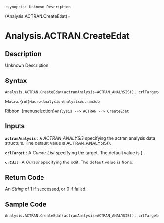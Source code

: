 ```{module} Analysis.ACTRAN.CreateEdat()
:synopsis: Unknown Description
```

(Analysis.ACTRAN.CreateEdat)=

# Analysis.ACTRAN.CreateEdat

## Description

Unknown Description

## Syntax

```python
Analysis.ACTRAN.CreateEdat(actranAnalysis=ACTRAN_ANALYSIS(), crlTarget=[], crEdit=None)
```

Macro: {ref}`Macro-Analysis-AnalysisActranJob`

Ribbon: {menuselection}`Analysis --> ACTRAN --> CreateEdat`

## Inputs

**`actranAnalysis`**
: A _ACTRAN_ANALYSIS_ specifying the actran analysis data structure. The default value is ACTRAN_ANALYSIS().

**`crlTarget`**
: A _Cursor List_ specifying the target. The default value is [].

**`crEdit`**
: A _Cursor_ specifying the edit. The default value is None.

## Return Code

An _String_ of 1 if successed, or 0 if failed.

## Sample Code

```python
Analysis.ACTRAN.CreateEdat(actranAnalysis=ACTRAN_ANALYSIS(), crlTarget=[], crEdit=None)
```
